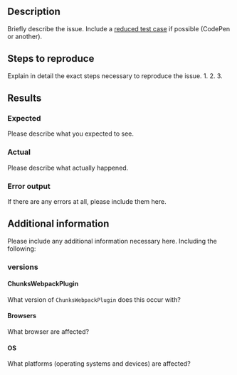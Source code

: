 ## Description

Briefly describe the issue.
Include a [reduced test case](https://css-tricks.com/reduced-test-cases/) if possible (CodePen or another).

## Steps to reproduce

Explain in detail the exact steps necessary to reproduce the issue.
1.
2.
3.

## Results

### Expected

Please describe what you expected to see.

### Actual

Please describe what actually happened.

### Error output

If there are any errors at all, please include them here.

## Additional information

Please include any additional information necessary here. Including the following:

### versions

#### ChunksWebpackPlugin

What version of `ChunksWebpackPlugin` does this occur with?

#### Browsers

What browser are affected?

#### OS

What platforms (operating systems and devices) are affected?
